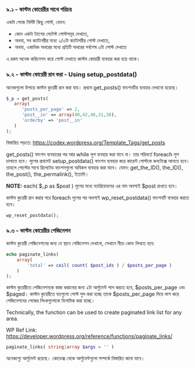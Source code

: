 ### ৯.১ - কাস্টম কোয়েরীর সাথে পরিচয়

একটা পেজে নির্দিষ্ট কিছু পোস্ট, যেমন:

- কোন একটা ট্যাগের লেটেস্ট পোস্টসমূহ দেখাতে,
- অথবা, সব ক্যাটাগরীর মধ্যে ২/৩টা ক্যাটাগরীর পোস্ট দেখাতে,
- অথবা, একাধিক অথরের মধ্যে প্রতিটি অথরের সর্বশেষ ৩টা পোস্ট দেখাতে

এ রকম অনেক কম্বিনেশন করে পোস্ট দেখাতে কাস্টম কোয়ারী ব্যবহার করা হয়ে থাকে।

### ৯.২ - কাস্টম কোয়েরী রান করা - Using setup_postdata()

অনেকগুলো উপায়ে কাস্টম কুয়েরী রান করা যায়। প্রথমে get_posts() ফাংশনটির ব্যবহার দেখানো হয়েছে।

```php
$_p = get_posts(
   array(
      'posts_per_page' => 2,
      'post__in' => array(40,42,46,31,38),
      'orderby' => 'post__in'
   )
);
```

বিস্তারিত পড়তে: https://codex.wordpress.org/Template_Tags/get_posts

get_posts() ফাংশন ব্যবহারের পর আর while লুপ ব্যবহার করা যাবে না। তার পরিবর্তে foreach লুপ চালাতে হবে। লুপের প্রথমেই setup_postdata() ফাংশন ব্যবহার করে কারেন্ট পোস্টকে কনটেক্সে আনতে হবে। তাহলে পোস্টের সাথে রিলেটেড ফাংশনগুলো অবিকল ব্যবহার করা যাবে। যেমন: get_the_ID(), the_ID(), the_post(), the_permalink(), ইত্যাদি।

**NOTE:** each( $_p as $post ) লুপের মধ্যে ভ্যারিয়েবলের এর নাম অবশ্যই $post রাখতে হবে।

কাস্টম কুয়েরী রান করার পরে foreach লুপের পর অবশ্যই wp_reset_postdata() ফাংশনটি ব্যবহার করতে হবে।

```php
wp_reset_postdata();
```

### ৯.৩ - কাস্টম কোয়েরীর পেজিনেশন

কাস্টম কুয়েরী পেজিনেশনের জন্য যে স্থানে পেজিনেশন দেখাবো, সেখানে নীচে কোড লিখতে হবে:

```php
echo paginate_links(
    array(
        'total' => ceil( count( $post_ids ) / $posts_per_page )
    )
);
```

কাস্টম কুয়েরীতে পেজিনেশনকে কাজ করানোর জন্য ২টা আর্গুমেন্ট পাস করতে হবে, $posts_per_page এবং $paged। কাস্টম কুয়েরীতে যতগুলো পোস্ট পুল করা হচ্ছে তাকে $posts_per_page দিয়ে ভাগ করে পেজিনেশনের পেজের লিংকগুলোকে ডিনামিক করা হচ্ছে।

Technically, the function can be used to create paginated link list for any area.

WP Ref Link: https://developer.wordpress.org/reference/functions/paginate_links/

```php
paginate_links( string|array $args = '' )
```
অনেকগুো আর্গুমেন্ট রয়েছে। কোডেক্স থেকে আর্গুমেন্টগুলো সম্পর্কে বিস্তারিত জানা যাবে।
